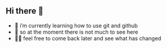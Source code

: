 ## Hi there 👋

- 🌱 i’m currently learning how to use git and github
- 👀 so at the moment there is not much to see here 
- 🫶🏻 feel free to come back later and see what has changed

<!--
<img src="logo.svg" alt="logo" width="1000">
-->

<!--
**sebsepp/sebsepp** is a ✨ _special_ ✨ repository because its `README.md` (this file) appears on your GitHub profile.

Here are some ideas to get you started:

- 🔭 I’m currently working on ...
- 👯 I’m looking to collaborate on ...
- 🤔 I’m looking for help with ...
- 💬 Ask me about ...
- 📫 How to reach me: ...
- 😄 Pronouns: ...
- ⚡ Fun fact: ...
-->

